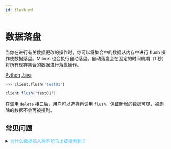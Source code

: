 ```yaml
---
id: flush.md
---
```


# 数据落盘

当你在进行有关数据更改的操作时，你可以将集合中的数据从内存中进行 flush 操作使数据落盘。Milvus 也会执行自动落盘。自动落盘会在固定的时间周期（1 秒）将所有现存集合的数据进行落盘操作。

<div class="filter">
<a href="#Python">Python</a> <a href="#Java">Java</a>
</div>

<div class="filter-Python" markdown="block">

```python
>>> client.flush('test01')
```
</div>

<div class="filter-Java" markdown="block">

```java
client.flush('test01')
```
</div>

<div class="alert note">
在调用 <code>delete</code> 接口后，用户可以选择再调用 <code>flush</code>，保证新增的数据可见，被删除的数据不会再被搜到。
</div>



## 常见问题

<details>
<summary><font color="#4fc4f9">为什么数据插入后不能马上被搜索到？</font></summary>
{{fragments/faq_inserted_data_unsearchable.md}}
</details>

